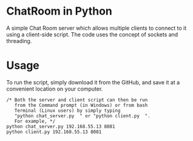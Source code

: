 # ChatRoom in Python

A simple Chat Room server which allows multiple clients to connect to it using a client-side script. The code uses the concept of sockets and threading. 

# Usage 

To run the script, simply download it from the GitHub, and save it at a convenient location on your computer.

    /* Both the server and client script can then be run
       from the Command prompt (in Windows) or from bash 
       Terminal (Linux users) by simply typing 
       "python chat_server.py  " or "python client.py  ". 
       For example, */
    python chat_server.py 192.168.55.13 8081
    python client.py 192.168.55.13 8081

